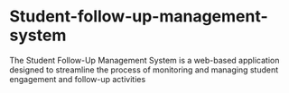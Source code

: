 # Student-follow-up-management-system
The  Student Follow-Up Management System is a web-based application designed to streamline the process of monitoring and managing student engagement and follow-up activities
